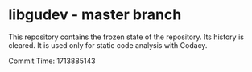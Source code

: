 # libgudev - master branch

This repository contains the frozen state of the repository.
Its history is cleared. It is used only for static code
analysis with Codacy.

Commit Time: 1713885143